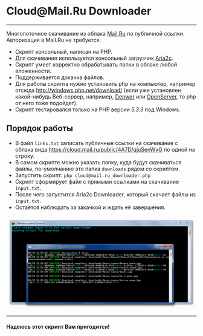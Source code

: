 # Cloud&#64;Mail.Ru Downloader
***

Многопоточное скачивание из облака [Mail.Ru](http://cloud.mail.ru/) по публичной ссылки. Авторизация в Mail.Ru не требуется.

- Скрипт консольный, написан на PHP.
- Для скачивания используется консольный загрузчик [Aria2c](https://aria2.github.io/).
- Скрипт умеет корректно обрабатывать папки в облаке любой вложенности.
- Поддерживается докачка файлов.
- Для работы скрипта нужно установить php на компьютер, например отсюда http://windows.php.net/download/ (если уже установлен какой-нибудь Веб-сервер, например, [Denwer](http://www.denwer.ru/) или [OpenServer](http://open-server.ru/), то php от него тоже подойдет).
- Скрипт тестировался только на PHP версии *5.3.3* под Windows.

## Порядок работы

- В файл `links.txt` записать публичные ссылки на скачивание с облака вида https://cloud.mail.ru/public/4A7D/qjuSenWvG по одной на строку.
- В самом скрипте можно указать папку, куда будут скачиваться файлы, по-умолчанию это папка `downloads` рядом со скриптом.
- Запустить скрипт: `php cloud@mail.ru_downloader.php`
- Скрипт сформирует файл с прямыми ссылками на скачивание `input.txt`.
- После чего запустится Aria2c Downloader, который скачает файлы из `input.txt`.
- Остаётся наблюдать за закачкой и ждать её завершения.

[![Скрипт за работой](image.png)](image.png)

***
#### Надеюсь этот скрипт Вам пригодится!
